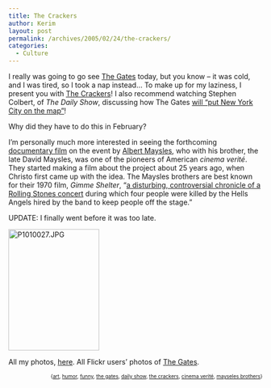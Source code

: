 ```yaml
---
title: The Crackers
author: Kerim
layout: post
permalink: /archives/2005/02/24/the-crackers/
categories:
  - Culture
---
```

I really was going to go see <a href="http://www.christojeanneclaude.net/tg.html" onclick="_gaq.push(['_trackEvent', 'outbound-article', 'http://www.christojeanneclaude.net/tg.html', 'The Gates']);" >The Gates</a> today, but you know &#8211; it was cold, and I was tired, so I took a nap instead&#8230; To make up for my laziness, I present you with <a href="http://flickr.com/photos/94177846@N00/5125436/" onclick="_gaq.push(['_trackEvent', 'outbound-article', 'http://flickr.com/photos/94177846@N00/5125436/', 'The Crackers']);" >The Crackers</a>! I also recommend watching Stephen Colbert, of *The Daily Show*, discussing how The Gates <a href="http://www.onlisareinsradar.com/archives/002403.php#002403" onclick="_gaq.push(['_trackEvent', 'outbound-article', 'http://www.onlisareinsradar.com/archives/002403.php#002403', 'will &#8220;put New York City on the map&#8221;']);" >will &#8220;put New York City on the map&#8221;</a>!

Why did they have to do this in February?

I&#8217;m personally much more interested in seeing the forthcoming <a href="http://www.mayslesfilms.com/company_pages/maysles_productions/Current%20Projects/Gates.html" onclick="_gaq.push(['_trackEvent', 'outbound-article', 'http://www.mayslesfilms.com/company_pages/maysles_productions/Current%20Projects/Gates.html', 'documentary film']);" >documentary film</a> on the event by <a href="http://www.mayslesfilms.com/" onclick="_gaq.push(['_trackEvent', 'outbound-article', 'http://www.mayslesfilms.com/', 'Albert Maysles']);" >Albert Maysles</a>, who with his brother, the late David Maysles, was one of the pioneers of American *cinema verité*. They started making a film about the project about 25 years ago, when Christo first came up with the idea. The Maysles brothers are best known for their 1970 film, *Gimme Shelter*, &#8220;<a href="http://movies2.nytimes.com/gst/movies/filmography.html?p_id=101870&#038;inline=nyt-per-pol" onclick="_gaq.push(['_trackEvent', 'outbound-article', 'http://movies2.nytimes.com/gst/movies/filmography.html?p_id=101870&inline=nyt-per-pol', 'a disturbing, controversial chronicle of a Rolling Stones concert']);" >a disturbing, controversial chronicle of a Rolling Stones concert</a> during which four people were killed by the Hells Angels hired by the band to keep people off the stage.&#8221;

UPDATE: I finally went before it was too late.

<a href="http://www.flickr.com/photos/kerim/5508034/" onclick="_gaq.push(['_trackEvent', 'outbound-article', 'http://www.flickr.com/photos/kerim/5508034/', '']);"  title="Photo Sharing"><img src="http://photos6.flickr.com/5508034_f8e78da956_m.jpg" width="180" height="240" alt="P1010027.JPG" /></a>

All my photos, <a href="http://www.flickr.com/photos/kerim/tags/thegates/" onclick="_gaq.push(['_trackEvent', 'outbound-article', 'http://www.flickr.com/photos/kerim/tags/thegates/', 'here']);" >here</a>. All Flickr users&#8217; photos of <a href="http://www.flickr.com/photos/tags/thegates/" onclick="_gaq.push(['_trackEvent', 'outbound-article', 'http://www.flickr.com/photos/tags/thegates/', 'The Gates']);" >The Gates</a>.

<div style="text-align:right;">
  <span style="font-size:x-small;">{<a href="http://technorati.com/tag/art" onclick="_gaq.push(['_trackEvent', 'outbound-article', 'http://technorati.com/tag/art', 'art']);"  rel="tag">art</a>, <a href="http://technorati.com/tag/humor" onclick="_gaq.push(['_trackEvent', 'outbound-article', 'http://technorati.com/tag/humor', 'humor']);"  rel="tag">humor</a>, <a href="http://technorati.com/tag/funny" onclick="_gaq.push(['_trackEvent', 'outbound-article', 'http://technorati.com/tag/funny', 'funny']);"  rel="tag">funny</a>, <a href="http://technorati.com/tag/the gates" onclick="_gaq.push(['_trackEvent', 'outbound-article', 'http://technorati.com/tag/the gates', 'the gates']);"  rel="tag">the gates</a>, <a href="http://technorati.com/tag/daily show" onclick="_gaq.push(['_trackEvent', 'outbound-article', 'http://technorati.com/tag/daily show', 'daily show']);"  rel="tag">daily show</a>, <a href="http://technorati.com/tag/the crackers" onclick="_gaq.push(['_trackEvent', 'outbound-article', 'http://technorati.com/tag/the crackers', 'the crackers']);"  rel="tag">the crackers</a>, <a href="http://technorati.com/tag/cinema verité" onclick="_gaq.push(['_trackEvent', 'outbound-article', 'http://technorati.com/tag/cinema verité', 'cinema verité']);"  rel="tag">cinema verité</a>, <a href="http://technorati.com/tag/mayseles brothers" onclick="_gaq.push(['_trackEvent', 'outbound-article', 'http://technorati.com/tag/mayseles brothers', 'mayseles brothers']);"  rel="tag">mayseles brothers</a>}</span>


